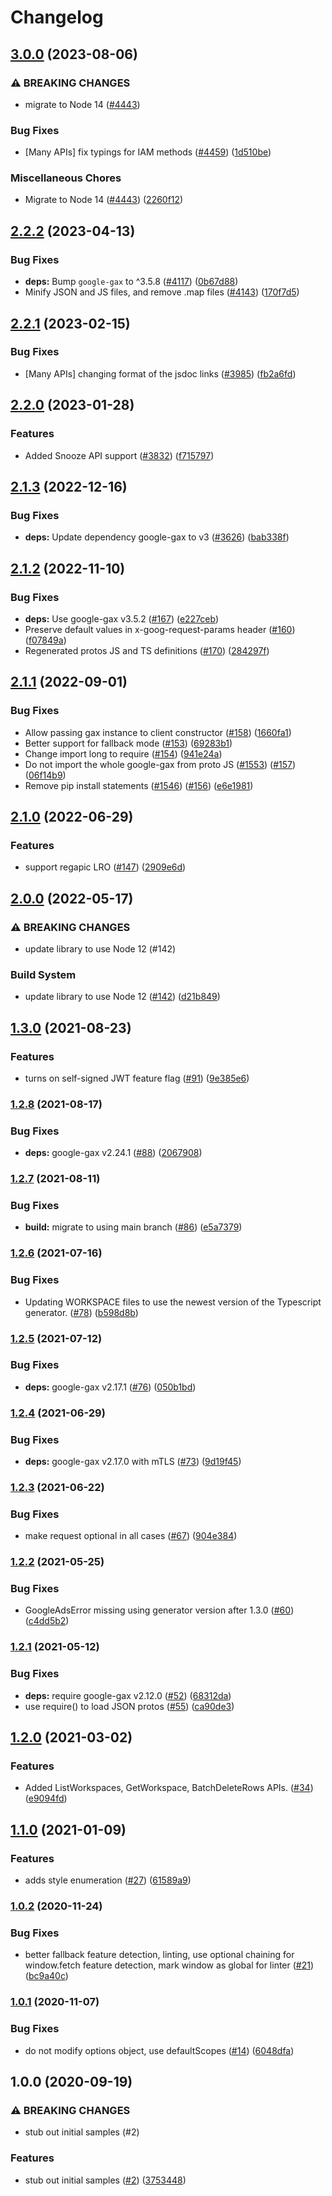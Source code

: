 # Changelog

## [3.0.0](https://github.com/googleapis/google-cloud-node/compare/area120-tables-v2.2.2...area120-tables-v3.0.0) (2023-08-06)


### ⚠ BREAKING CHANGES

* migrate to Node 14 ([#4443](https://github.com/googleapis/google-cloud-node/issues/4443))

### Bug Fixes

* [Many APIs] fix typings for IAM methods ([#4459](https://github.com/googleapis/google-cloud-node/issues/4459)) ([1d510be](https://github.com/googleapis/google-cloud-node/commit/1d510bef5bd7b0ac3552b4729ef3d9ebe1ac3dc4))


### Miscellaneous Chores

* Migrate to Node 14 ([#4443](https://github.com/googleapis/google-cloud-node/issues/4443)) ([2260f12](https://github.com/googleapis/google-cloud-node/commit/2260f12543d171bda95345e53475f5f0fdc45770))

## [2.2.2](https://github.com/googleapis/google-cloud-node/compare/area120-tables-v2.2.1...area120-tables-v2.2.2) (2023-04-13)


### Bug Fixes

* **deps:** Bump `google-gax` to ^3.5.8 ([#4117](https://github.com/googleapis/google-cloud-node/issues/4117)) ([0b67d88](https://github.com/googleapis/google-cloud-node/commit/0b67d883963643ce1b4f6d2ccd3e8d37adf6e029))
* Minify JSON and JS files, and remove .map files ([#4143](https://github.com/googleapis/google-cloud-node/issues/4143)) ([170f7d5](https://github.com/googleapis/google-cloud-node/commit/170f7d57b8fd344d182a8e758867b8124722eebc))

## [2.2.1](https://github.com/googleapis/google-cloud-node/compare/area120-tables-v2.2.0...area120-tables-v2.2.1) (2023-02-15)


### Bug Fixes

* [Many APIs] changing format of the jsdoc links ([#3985](https://github.com/googleapis/google-cloud-node/issues/3985)) ([fb2a6fd](https://github.com/googleapis/google-cloud-node/commit/fb2a6fdbd9dcf2ae91b3767629d71f0970d0712c))

## [2.2.0](https://github.com/googleapis/google-cloud-node/compare/area120-tables-v2.1.3...area120-tables-v2.2.0) (2023-01-28)


### Features

* Added Snooze API support ([#3832](https://github.com/googleapis/google-cloud-node/issues/3832)) ([f715797](https://github.com/googleapis/google-cloud-node/commit/f715797a46cdd2bf4dffc1a82378986941fd6d79))

## [2.1.3](https://github.com/googleapis/google-cloud-node/compare/area120-tables-v2.1.2...area120-tables-v2.1.3) (2022-12-16)


### Bug Fixes

* **deps:** Update dependency google-gax to v3 ([#3626](https://github.com/googleapis/google-cloud-node/issues/3626)) ([bab338f](https://github.com/googleapis/google-cloud-node/commit/bab338f0dd566df02fb3c41ce4af17439126892e))

## [2.1.2](https://github.com/googleapis/nodejs-area120-tables/compare/v2.1.1...v2.1.2) (2022-11-10)


### Bug Fixes

* **deps:** Use google-gax v3.5.2 ([#167](https://github.com/googleapis/nodejs-area120-tables/issues/167)) ([e227ceb](https://github.com/googleapis/nodejs-area120-tables/commit/e227cebfa22aaca82b4f1e40112e36f8a5bd17f4))
* Preserve default values in x-goog-request-params header ([#160](https://github.com/googleapis/nodejs-area120-tables/issues/160)) ([f07849a](https://github.com/googleapis/nodejs-area120-tables/commit/f07849ae3496daa11c089e7f2a85287d3c66a13f))
* Regenerated protos JS and TS definitions ([#170](https://github.com/googleapis/nodejs-area120-tables/issues/170)) ([284297f](https://github.com/googleapis/nodejs-area120-tables/commit/284297f80752818dbb259a631385ba6c2c84284f))

## [2.1.1](https://github.com/googleapis/nodejs-area120-tables/compare/v2.1.0...v2.1.1) (2022-09-01)


### Bug Fixes

* Allow passing gax instance to client constructor ([#158](https://github.com/googleapis/nodejs-area120-tables/issues/158)) ([1660fa1](https://github.com/googleapis/nodejs-area120-tables/commit/1660fa19243b4199a92ad38b01c3a835f5347c99))
* Better support for fallback mode ([#153](https://github.com/googleapis/nodejs-area120-tables/issues/153)) ([69283b1](https://github.com/googleapis/nodejs-area120-tables/commit/69283b1abf7538382fea4af27935a13abf1800b8))
* Change import long to require ([#154](https://github.com/googleapis/nodejs-area120-tables/issues/154)) ([941e24a](https://github.com/googleapis/nodejs-area120-tables/commit/941e24abe395bb3145d65193bb5a313d9e88141a))
* Do not import the whole google-gax from proto JS ([#1553](https://github.com/googleapis/nodejs-area120-tables/issues/1553)) ([#157](https://github.com/googleapis/nodejs-area120-tables/issues/157)) ([06f14b9](https://github.com/googleapis/nodejs-area120-tables/commit/06f14b9581890a9428423c9b3b0719387013890f))
* Remove pip install statements ([#1546](https://github.com/googleapis/nodejs-area120-tables/issues/1546)) ([#156](https://github.com/googleapis/nodejs-area120-tables/issues/156)) ([e6e1981](https://github.com/googleapis/nodejs-area120-tables/commit/e6e19814573fff8d73776d455f85c81e0c0d2891))

## [2.1.0](https://github.com/googleapis/nodejs-area120-tables/compare/v2.0.0...v2.1.0) (2022-06-29)


### Features

* support regapic LRO ([#147](https://github.com/googleapis/nodejs-area120-tables/issues/147)) ([2909e6d](https://github.com/googleapis/nodejs-area120-tables/commit/2909e6da18f99021b4f81eb60e991ab020e65e5f))

## [2.0.0](https://github.com/googleapis/nodejs-area120-tables/compare/v1.3.0...v2.0.0) (2022-05-17)


### ⚠ BREAKING CHANGES

* update library to use Node 12 (#142)

### Build System

* update library to use Node 12 ([#142](https://github.com/googleapis/nodejs-area120-tables/issues/142)) ([d21b849](https://github.com/googleapis/nodejs-area120-tables/commit/d21b8496ae140038f7e34e630a7978653ce9d92f))

## [1.3.0](https://www.github.com/googleapis/nodejs-area120-tables/compare/v1.2.8...v1.3.0) (2021-08-23)


### Features

* turns on self-signed JWT feature flag ([#91](https://www.github.com/googleapis/nodejs-area120-tables/issues/91)) ([9e385e6](https://www.github.com/googleapis/nodejs-area120-tables/commit/9e385e6d0aa042960879b39c1159b330c1ce356d))

### [1.2.8](https://www.github.com/googleapis/nodejs-area120-tables/compare/v1.2.7...v1.2.8) (2021-08-17)


### Bug Fixes

* **deps:** google-gax v2.24.1 ([#88](https://www.github.com/googleapis/nodejs-area120-tables/issues/88)) ([2067908](https://www.github.com/googleapis/nodejs-area120-tables/commit/2067908f6e2a8eabc3872f03c5538c07a4e59792))

### [1.2.7](https://www.github.com/googleapis/nodejs-area120-tables/compare/v1.2.6...v1.2.7) (2021-08-11)


### Bug Fixes

* **build:** migrate to using main branch ([#86](https://www.github.com/googleapis/nodejs-area120-tables/issues/86)) ([e5a7379](https://www.github.com/googleapis/nodejs-area120-tables/commit/e5a7379282b014d44deec4e5c6191dc8537f7a89))

### [1.2.6](https://www.github.com/googleapis/nodejs-area120-tables/compare/v1.2.5...v1.2.6) (2021-07-16)


### Bug Fixes

* Updating WORKSPACE files to use the newest version of the Typescript generator. ([#78](https://www.github.com/googleapis/nodejs-area120-tables/issues/78)) ([b598d8b](https://www.github.com/googleapis/nodejs-area120-tables/commit/b598d8b97cedb9b5de38c805ed0e8a8263b20e06))

### [1.2.5](https://www.github.com/googleapis/nodejs-area120-tables/compare/v1.2.4...v1.2.5) (2021-07-12)


### Bug Fixes

* **deps:** google-gax v2.17.1 ([#76](https://www.github.com/googleapis/nodejs-area120-tables/issues/76)) ([050b1bd](https://www.github.com/googleapis/nodejs-area120-tables/commit/050b1bd4682ec3f8a8211a6f3a781fc4c045ae37))

### [1.2.4](https://www.github.com/googleapis/nodejs-area120-tables/compare/v1.2.3...v1.2.4) (2021-06-29)


### Bug Fixes

* **deps:** google-gax v2.17.0 with mTLS ([#73](https://www.github.com/googleapis/nodejs-area120-tables/issues/73)) ([9d19f45](https://www.github.com/googleapis/nodejs-area120-tables/commit/9d19f45724f4cf1ef3b6e5f98658d4560669239a))

### [1.2.3](https://www.github.com/googleapis/nodejs-area120-tables/compare/v1.2.2...v1.2.3) (2021-06-22)


### Bug Fixes

* make request optional in all cases ([#67](https://www.github.com/googleapis/nodejs-area120-tables/issues/67)) ([904e384](https://www.github.com/googleapis/nodejs-area120-tables/commit/904e384bff960f0742cf940efd236a4c63c8672e))

### [1.2.2](https://www.github.com/googleapis/nodejs-area120-tables/compare/v1.2.1...v1.2.2) (2021-05-25)


### Bug Fixes

* GoogleAdsError missing using generator version after 1.3.0 ([#60](https://www.github.com/googleapis/nodejs-area120-tables/issues/60)) ([c4dd5b2](https://www.github.com/googleapis/nodejs-area120-tables/commit/c4dd5b28d22eacc2cd34b36519c4abbebb5fa840))

### [1.2.1](https://www.github.com/googleapis/nodejs-area120-tables/compare/v1.2.0...v1.2.1) (2021-05-12)


### Bug Fixes

* **deps:** require google-gax v2.12.0 ([#52](https://www.github.com/googleapis/nodejs-area120-tables/issues/52)) ([68312da](https://www.github.com/googleapis/nodejs-area120-tables/commit/68312daba169bc6697864614cafaef65a9cf1dbf))
* use require() to load JSON protos ([#55](https://www.github.com/googleapis/nodejs-area120-tables/issues/55)) ([ca90de3](https://www.github.com/googleapis/nodejs-area120-tables/commit/ca90de30da4cea5c73a67def7f7290c48bf6d7d5))

## [1.2.0](https://www.github.com/googleapis/nodejs-area120-tables/compare/v1.1.0...v1.2.0) (2021-03-02)


### Features

* Added ListWorkspaces, GetWorkspace, BatchDeleteRows APIs. ([#34](https://www.github.com/googleapis/nodejs-area120-tables/issues/34)) ([e9094fd](https://www.github.com/googleapis/nodejs-area120-tables/commit/e9094fda635c2ade5e72212bd7f10698eaf9a939))

## [1.1.0](https://www.github.com/googleapis/nodejs-area120-tables/compare/v1.0.2...v1.1.0) (2021-01-09)


### Features

* adds style enumeration ([#27](https://www.github.com/googleapis/nodejs-area120-tables/issues/27)) ([61589a9](https://www.github.com/googleapis/nodejs-area120-tables/commit/61589a9f06674b8723fbe3b68022ebee58df9faf))

### [1.0.2](https://www.github.com/googleapis/nodejs-area120-tables/compare/v1.0.1...v1.0.2) (2020-11-24)


### Bug Fixes

* better fallback feature detection, linting, use optional chaining for window.fetch feature detection, mark window as global for linter ([#21](https://www.github.com/googleapis/nodejs-area120-tables/issues/21)) ([bc9a40c](https://www.github.com/googleapis/nodejs-area120-tables/commit/bc9a40c42311fa2a6748a9841bc632d3fe87705b))

### [1.0.1](https://www.github.com/googleapis/nodejs-area120-tables/compare/v1.0.0...v1.0.1) (2020-11-07)


### Bug Fixes

* do not modify options object, use defaultScopes ([#14](https://www.github.com/googleapis/nodejs-area120-tables/issues/14)) ([6048dfa](https://www.github.com/googleapis/nodejs-area120-tables/commit/6048dfa0aa715b1cdd6d9ee309cedd6a4a4e1eb9))

## 1.0.0 (2020-09-19)


### ⚠ BREAKING CHANGES

* stub out initial samples (#2)

### Features

* stub out initial samples ([#2](https://www.github.com/googleapis/nodejs-area120-tables/issues/2)) ([3753448](https://www.github.com/googleapis/nodejs-area120-tables/commit/3753448c287adcd7f6e8b0454509553ea3d80c99))
